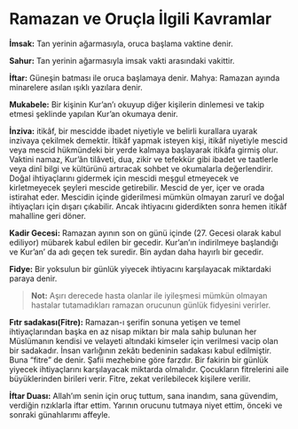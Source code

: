 # Ramazan ve Oruçla İlgili Kavramlar

<!--
*   [Kavramlar](Kavramlar)
    *   [Rahman](Rahman)
    *   [Rahim](Rahim)
    *   [Kadir](Kadir)
    *   [İlim](İlim)
    *   [Samet](Samet)
    *   [İhlas](İhlas)
-->
**İmsak:** Tan yerinin ağarmasıyla, oruca başlama vaktine denir.

**Sahur:** Tan yerinin ağarmasıyla imsak vakti arasındaki vakittir.

**İftar:** Güneşin batması ile oruca başlamaya denir. Mahya: Ramazan ayında minarelere asılan ışıklı yazılara denir.

**Mukabele:** Bir kişinin Kur’an’ı okuyup diğer kişilerin dinlemesi ve takip etmesi şeklinde yapılan Kur’an okumaya denir.

**İnziva:** itikâf, bir mescidde ibadet niyetiyle ve belirli kurallara uyarak inzivaya çekilmek demektir. İtikâf yapmak isteyen kişi, itikâf niyetiyle mescid veya mescid hükmündeki bir yerde kalmaya başlayarak itikâfa girmiş olur. Vaktini namaz, Kur’ân tilâveti, dua, zikir ve tefekkür gibi ibadet ve taatlerle veya dinî bilgi ve kültürünü artıracak sohbet ve okumalarla değerlendirir. Doğal ihtiyaçlarını gidermek için mescidi meşgul etmeyecek ve kirletmeyecek şeyleri mescide getirebilir. Mescid de yer, içer ve orada istirahat eder. Mescidin içinde giderilmesi mümkün olmayan zarurî ve doğal ihtiyaçları için dışarı çıkabilir. Ancak ihtiyacını giderdikten sonra hemen itikâf mahalline geri döner.

**Kadir Gecesi:** Ramazan ayının son on günü içinde (27. Gecesi olarak kabul ediliyor) mübarek kabul edilen bir gecedir. Kur’an’ın indirilmeye başlandığı ve Kur’an’ da adı geçen tek suredir. Bin aydan daha hayırlı bir gecedir.

**Fidye:** Bir yoksulun bir günlük yiyecek ihtiyacını karşılayacak miktardaki paraya denir.

> **Not:** Aşırı derecede hasta olanlar ile iyileşmesi mümkün olmayan hastalar tutamadıkları ramazan orucunun günlük fidyesini verirler.

**Fıtr sadakası(Fitre):** Ramazan-ı şerifin sonuna yetişen ve temel ihtiyaçlarından başka en az nisap miktarı bir mala sahip bulunan her Müslümanın kendisi ve velayeti altındaki kimseler için verilmesi vacip olan bir sadakadır. İnsan varlığının zekâtı bedeninin sadakası kabul edilmiştir. Buna “fitre” de denir. Şafii mezhebine göre farzdır. Bir fakirin bir günlük yiyecek ihtiyaçlarını karşılayacak miktarda olmalıdır. Çocukların fitrelerini aile büyüklerinden birileri verir. Fitre, zekat verilebilecek kişilere verilir.

**İftar Duası:** Allah’ım senin için oruç tuttum, sana inandım, sana güvendim, verdiğin rızıklarla iftar ettim. Yarının orucunu tutmaya niyet ettim, önceki ve sonraki günahlarımı affeyle.